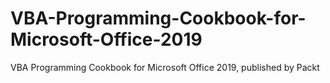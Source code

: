 # VBA-Programming-Cookbook-for-Microsoft-Office-2019
VBA Programming Cookbook for Microsoft Office 2019, published by Packt
